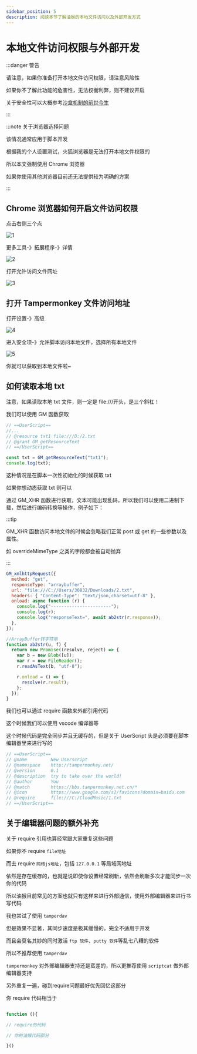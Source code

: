 ```yaml
---
sidebar_position: 5
description: 阅读本节了解油猴的本地文件访问以及外部开发方式
---
```


# 本地文件访问权限与外部开发

:::danger 警告

请注意，如果你准备打开本地文件访问权限，请注意风险性

如果你不了解此功能的危害性，无法权衡利弊，则不建议开启

关于安全性可以大概参考[沙盒机制的前世今生](/油猴教程/入门篇/沙盒机制的前世今生)

:::

:::note 关于浏览器选择问题

该情况通常应用于脚本开发

根据我的个人设置测试，火狐浏览器是无法打开本地文件权限的

所以本文强制使用 Chrome 浏览器

如果你使用其他浏览器目前还无法提供较为明确的方案

:::

## Chrome 浏览器如何开启文件访问权限

点击右侧三个点

![1](./img/05/1.png)

更多工具-》拓展程序-》详情

![2](./img/05/2.png)

打开允许访问文件网址

![3](./img/05/3.png)

## 打开 Tampermonkey 文件访问地址

打开设置-》高级

![4](./img/05/4.png)

进入安全项-》允许脚本访问本地文件，选择所有本地文件

![5](./img/05/5.png)

你就可以获取到本地文件啦~

## 如何读取本地 txt

注意，如果读取本地 txt 文件，则一定是 file:///开头，是三个斜杠！

我们可以使用 GM 函数获取

```js
// ==UserScript==
//...
// @resource txt1 file:///D:/2.txt
// @grant GM_getResourceText
// ==/UserScript==

const txt = GM_getResourceText("txt1");
console.log(txt);
```

这种情况是在脚本一次性初始化的时候获取 txt

如果你想动态获取 txt 则可以

通过 GM_XHR 函数进行获取，文本可能出现乱码，所以我们可以使用二进制下载，然后进行编码转换等操作，例子如下：

:::tip

GM_XHR 函数访问本地文件的时候会忽略我们正常 post 或 get 的一些参数以及属性。

如 overrideMimeType 之类的字段都会被自动抛弃

:::

```js
GM_xmlhttpRequest({
  method: "get",
  responseType: "arraybuffer",
  url: "file:///C://Users/30832/Downloads/2.txt",
  headers: { "Content-Type": "text/json,charset=utf-8" },
  onload: async function (r) {
    console.log("-----------------------");
    console.log(r);
    console.log("responseText=", await ab2str(r.response));
  },
});

//ArrayBuffer转字符串
function ab2str(u, f) {
  return new Promise((resolve, reject) => {
    var b = new Blob([u]);
    var r = new FileReader();
    r.readAsText(b, "utf-8");

    r.onload = () => {
      resolve(r.result);
    };
  });
}
```

我们也可以通过 require 函数来外部引用代码

这个时候我们可以使用 vscode 编译器等

这个时候代码是完全同步并且无缓存的，但是关于 UserScript 头是必须要在脚本编辑器里来进行写的

```js
// ==UserScript==
// @name         New Userscript
// @namespace    http://tampermonkey.net/
// @version      0.1
// @description  try to take over the world!
// @author       You
// @match        https://bbs.tampermonkey.net.cn/*
// @icon         https://www.google.com/s2/favicons?domain=baidu.com
// @require      file:///C:/CloudMusic/1.txt
// ==/UserScript==
```

## 关于编辑器问题的额外补充

关于 require 引用也算经常跟大家重复这些问题

如果你不 require `file地址`

而去 require `网络js地址`，包括 `127.0.0.1` 等局域网地址

依然是存在缓存的，也就是说即使你设置经常刷新，依然会刷新多次才能同步一次你的代码

所以油猴目前常见的方案也就只有这样来进行外部通信，使用外部编辑器来进行书写代码

我也尝试了使用 `tamperdav`

但是效果不显著，其同步速度是极其缓慢的，完全不适用于开发

而且会莫名其妙的同时激活 `ftp 软件`、`putty 软件`等乱七八糟的软件

所以不推荐使用 `tamperdav`

`tampermonkey` 对外部编辑器支持还是蛮差的，所以更推荐使用 `scriptcat` 做外部编辑器支持

另外重复一遍，碰到require问题最好优先回忆这部分

你 require 代码相当于

```js

function (){

// require的代码

// 你的油猴代码部分

}()
```
